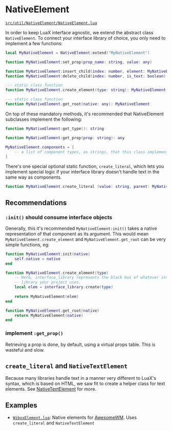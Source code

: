 
# NativeElement 

[`src/util/NativeElement/NativeElement.lua`](../src/util/NativeElement/NativeElement.lua)

In order to keep LuaX interface agnostic, we extend the abstract class `NativeElement`. 
To connect your interface library of choice, you only need to implement a few functions:

```lua
local MyNativeElement = NativeElement:extend("MyNativeElement")

function MyNativeElement:set_prop(prop_name: string, value: any)

function MyNativeElement:insert_child(index: number, element: MyNativeElement, is_text: boolean)
function MyNativeElement:delete_child(index: number, is_text: boolean)

--- static class function
function MyNativeElement.create_element(type: string): MyNativeElement

--- static class function
function MyNativeElement.get_root(native: any): MyNativeElement
```

On top of these mandatory methods, it's recommended that NativeElement 
subclasses implement the following:

<!-- 
--- Optional Methods (recommended)
---@field get_type  nil | fun(self: self): string
---@field create_literal nil | fun(value: string, parent: LuaX.NativeElement): LuaX.NativeElement TODO special rules here?
---
---@field get_prop fun(self: self, prop: string): any
---
---@field components string[]? class static property - components implemented by this class.
-->

```lua
function MyNativeElement:get_type(): string

function MyNativeElement:get_prop(prop: string): any

MyNativeElement.components = {
    -- a list of component types, as strings, that this class implements.
}
```

There's one special optional static function, `create_literal`, which lets you
implement special logic if your interface library doesn't handle text in the 
same way as components.

```lua
function MyNativeElement.create_literal (value: string, parent: MyNativeElement): LuaX.NativeElement
```

## Recommendations

### `:init()` should consume interface objects

Generally, this it's recommended `MyNativeElement:init()` takes a native 
representation of that component as its argument. This would mean
`MyNativeElement.create_element` and `MyNativeElement.get_root` can be very 
simple functions, eg:

```lua
function MyNativeElement:init(native)
    self.native = native
end

function MyNativeElement.create_element(type)
    -- Here, interface_library represents the black box of whatever interface
    -- library your project uses.
    local elem = interface_library.create(type)
    
    return MyNativeElement(elem)
end

function MyNativeElement.get_root(native)
    return MyNativeElement(native)
end
```

### implement `:get_prop()`

Retrieving a prop is done, by default, using a virtual props table. This is wasteful and slow.

## `create_literal` and `NativeTextElement`

Because many libraries handle text in a manner very different to LuaX's syntax, 
which is based on HTML, we saw fit to create a helper class for text elements.
See [NativeTextElement](NativeTextElement.md) for more.

## Examples
- [`WiboxElement.lua`](../src/util/NativeElement/WiboxElement.lua): Native elements for [AwesomeWM](https://awesomewm.org). Uses `create_literal` and `NativeTextElement`